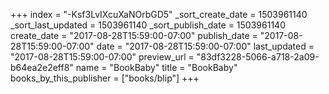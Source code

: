 +++
index = "-Ksf3LvIXcuXaNOrbGD5"
_sort_create_date = 1503961140
_sort_last_updated = 1503961140
_sort_publish_date = 1503961140
create_date = "2017-08-28T15:59:00-07:00"
publish_date = "2017-08-28T15:59:00-07:00"
date = "2017-08-28T15:59:00-07:00"
last_updated = "2017-08-28T15:59:00-07:00"
preview_url = "83df3228-5066-a718-2a09-b64ea2e2eff8"
name = "BookBaby"
title = "BookBaby"
books_by_this_publisher = ["books/blip"]
+++
